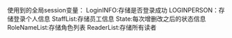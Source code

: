 使用到的全局session变量：
LoginINFO:存储是否登录成功
LOGINPERSON：存储登录个人信息
StaffList:存储员工信息
State:每次增删改之后的状态信息
RoleNameList:存储角色列表
ReaderList:存储所有读者